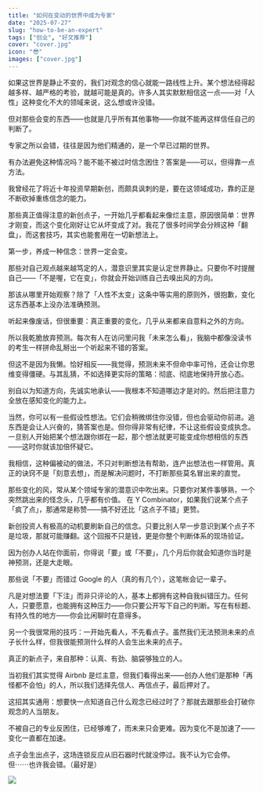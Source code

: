 ```yaml
---
title: "如何在变动的世界中成为专家"
date: "2025-07-27"
slug: "how-to-be-an-expert"
tags: ["创业", "好文推荐"]
cover: "cover.jpg"
icon: "😎"
images: ["cover.jpg"]
---
```

如果这世界是静止不变的，我们对观念的信心就能一路线性上升。某个想法经得起越多样、越严格的考验，就越可能是真的。许多人其实默默相信这一点——对「人性」这种变化不大的领域来说，这么想或许没错。



但对那些会变的东西——也就是几乎所有其他事物——你就不能再这样信任自己的判断了。



专家之所以会错，往往是因为他们精通的，是一个早已过期的世界。



有办法避免这种情况吗？能不能不被过时信念困住？答案是——可以，但得靠一点方法。



我曾经花了将近十年投资早期新创，而颇具讽刺的是，要在这领域成功，靠的正是不断砍掉重练信念的能力。



那些真正值得注意的新创点子，一开始几乎都看起来像烂主意，原因很简单：世界才刚变，而这个变化刚好让它从坏变成了对。我花了很多时间学会分辨这种「翻盘」，而这套技巧，其实也能套用在一切新想法上。



第一步，养成一种信念：世界一定会变。



那些对自己观点越来越笃定的人，潜意识里其实是认定世界静止。只要你不时提醒自己——「不是喔，它在变」，你就会开始训练自己去嗅出风的方向。



那该从哪里开始观察？除了「人性不太变」这条中等实用的原则外，很抱歉，变化这东西基本上没办法准确预测。



听起来像废话，但很重要：真正重要的变化，几乎从来都来自意料之外的方向。



所以我乾脆放弃预测。每次有人在访问里问我「未来怎么看」，我脑中都像没读书的考生一样拼命乱掰出一个听起来不错的答案。



但这不是因为我懒。恰好相反——我觉得，预测未来不但命中率可怜，还会让你思维变得僵硬。与其乱猜，不如选择更实际的策略：彻底、彻底地保持开放心态。



别自以为知道方向，先诚实地承认——我根本不知道哪边才是对的。然后把注意力全放在感知变化的能力上。



当然，你可以有一些假设性想法。它们会稍微绑住你没错，但也会驱动你前进。追东西是会让人兴奋的，猜答案也是。但你得非常有纪律，不让这些假设变成执念。
一旦别人开始把某个想法跟你绑在一起，那个想法就更可能变成你想相信的东西——这时你就该加倍怀疑它。



我相信，这种偏被动的做法，不只对判断想法有帮助，连产出想法也一样管用。真正的诀窍不是「刻意去想」，而是解决问题时，不打断那些莫名冒出来的直觉。



那些变化的风，常从某个领域专家的潜意识中吹出来。只要你对某件事够熟，一个突然跳出来的怪念头，几乎都有价值。
在 Y Combinator，如果我们说某个点子「疯了点」，那通常是称赞——搞不好还比「这点子不错」更赞。



新创投资人有极高的动机要刷新自己的信念。只要比别人早一步意识到某个点子不是垃圾，那就可能赚翻。这个回报不只是钱，更是你整个判断体系的现场验证。



因为创办人站在你面前，你得说「要」或「不要」，几个月后你就会知道你当时是神预测，还是大走眼。



那些说「不要」而错过 Google 的人（真的有几个），这笔帐会记一辈子。



凡是对想法要「下注」而非只评论的人，基本上都拥有这种自我纠错压力。任何人，只要愿意，也能拥有这种压力——你只要公开写下自己的判断。写在有标题、有持久性的地方——你会比闲聊时在意得多。



另一个我很常用的技巧：一开始先看人，不先看点子。虽然我们无法预测未来的点子长什么样，但我很能预测什么样的人会生出未来的点子。



真正的新点子，来自那种：认真、有劲、脑袋够独立的人。



当初我们其实觉得 Airbnb 是烂主意，但我们看得出来——创办人他们是那种「再怪都不会怕」的人，所以我们选择先信人、再信点子，最后押对了。



这招其实通用：想要快一点知道自己什么观念已经过时了？那就去跟那些会打破你观念的人当朋友。



不被自己的专业反困住，已经够难了，而未来只会更难。因为变化不是加速了——变化一直都在加速。



点子会生出点子，这场连锁反应从旧石器时代就没停过。我不认为它会停。
但⋯⋯也许我会错。（最好是）




![](https://prod-files-secure.s3.us-west-2.amazonaws.com/112d0858-5090-4d34-a606-b75eb8d65fd2/46476355-9cf3-4e99-9b7a-3531bc426380/1000202064.png?X-Amz-Algorithm=AWS4-HMAC-SHA256&X-Amz-Content-Sha256=UNSIGNED-PAYLOAD&X-Amz-Credential=ASIAZI2LB466ZVNSYE4A%2F20250820%2Fus-west-2%2Fs3%2Faws4_request&X-Amz-Date=20250820T204712Z&X-Amz-Expires=3600&X-Amz-Security-Token=IQoJb3JpZ2luX2VjEJX%2F%2F%2F%2F%2F%2F%2F%2F%2F%2FwEaCXVzLXdlc3QtMiJIMEYCIQCzxuflPvJIvIV8O4nHjtvpfR91lqWLLeXe7jFLBLY7ZwIhALJxERuiT5GhVGn7VmwGPbTSRXqpPL5zl1cLhkXOLDoIKogECN7%2F%2F%2F%2F%2F%2F%2F%2F%2F%2FwEQABoMNjM3NDIzMTgzODA1IgwOxyVgMMzN6TUbMIAq3APyhXRInvbdGJ6DMym5VvaBP1Ev5cQGXq60dIousooLfpoOOWNCJPX3x803%2FqyiIr73nNRM0UYY7qvJkp8%2Fc5RrS4UYqydOoLhkOF3WWXL1IEUjWndTcNE0cUPP05WEogjW4SvwQ12N%2BkKPavKQxliMgIJQC3xCwCYhT0beoP0IaV4bMLYZrPtggtoNDJH8wiQ5GQ0%2B9FLCGOc4Lbbx3e9aruHAKXHCt9KySqyKoTRkntdHJHpNIZ7jKfmA5470HmowboZQyZ4sosM0zbtC20fGg54CCTBY9BDc3vqeJACCw6qh1%2BaDUPfv0WCa8xaRoecDnebi%2BvbaQkiZIc3AdJ195D1UZ8zG89qeXiDwhCu%2F6rCCGSSG%2FTX6RnA%2BPKQ181BUQr%2FZ2ha23v0ksnyG7%2FzUPu5DnIFVQYZQI3qFyyLS%2FTCSFyyloaP41UISCXjZa0r%2FcRWw9li5lgtB6gZ5Yk3a74DmxdpDsIFPxEySA4nm7x2L20S39Z1lxD%2BeCBa7ftkXXp9gK4yH9q4xn1vXxjLTnYMfmz14dDu8EZBetvWw3ch%2FbXW%2BAT8nPZckmEQRez7vqocrEq66Wdny88dVrkHsqzErrruY1Fbzg%2Fk%2B4xHR0ABIH5FyAmMnnScY3TCK45jFBjqkAfvgsJcJmkhl7bJSagEiXFuqLA7CLzal4eoOlXFZofyWO4xMOc7mt9BnBSC55x%2Fwd%2BenYcq6psQWdGGDR5ELIIMB%2BuKA4T6qE%2F%2FnMVSzinW4sv9BpAXhSeSVJnmw6AB5gBWaraIFffC06jC5i783DS8Gfz1KHUbPxc1yK4G%2FC6K9jQinmufkL94pyeXahc4yCHcgWm1m4q8gN9FPTlopQGDm5gZ5&X-Amz-Signature=9fa9124bb1cb027321b26d9ce64c93867515c4a21723c3515d5e491c63f1ffd2&X-Amz-SignedHeaders=host&x-amz-checksum-mode=ENABLED&x-id=GetObject)

